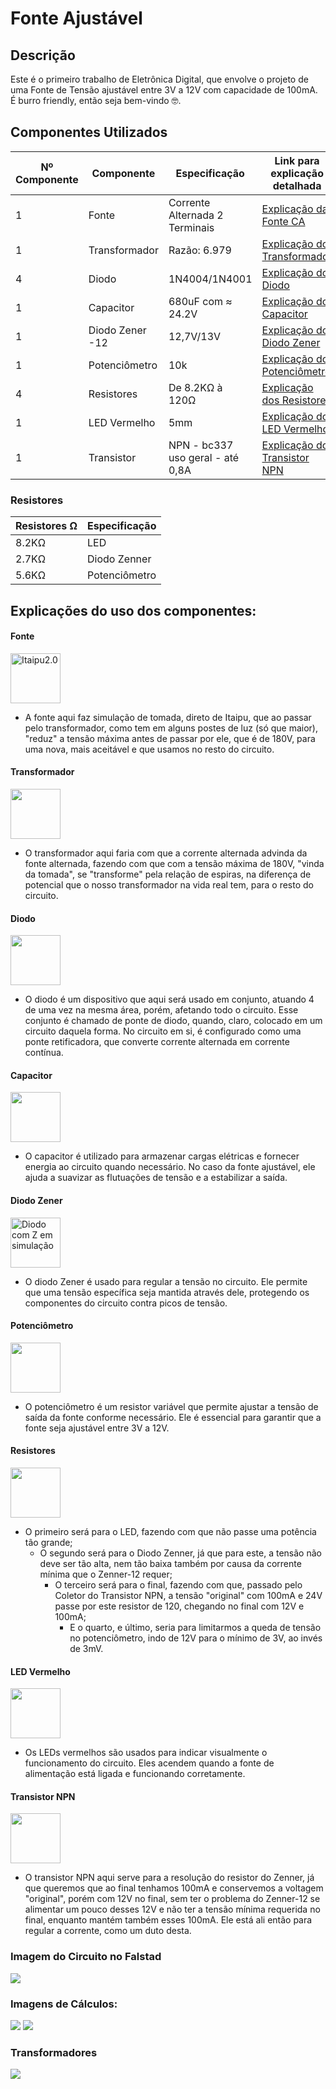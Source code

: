 # Fonte Ajustável

## Descrição

Este é o primeiro trabalho de Eletrônica Digital, que envolve o projeto de uma Fonte de Tensão ajustável entre 3V a 12V com capacidade de 100mA. É burro friendly, então seja bem-vindo 🤓.

## Componentes Utilizados

| Nº Componente | Componente      | Especificação                  | Link para explicação detalhada                             |
| ------------- | --------------- | ------------------------------ | ---------------------------------------------------------- |
| 1             | Fonte           | Corrente Alternada 2 Terminais | [Explicação da Fonte CA](#explicacao_fonte)                |
| 1             | Transformador   | Razão: 6.979                   | [Explicação do Transformador](#explicacao_trans)           |
| 4             | Diodo           | 1N4004/1N4001                  | [Explicação do Diodo](#explicacao_diodo)                   |
| 1             | Capacitor       | 680uF com ≈ 24.2V              | [Explicação do Capacitor](#explicacao_capacitor)           |
| 1             | Diodo Zener -12 | 12,7V/13V                      | [Explicação do Diodo Zener](#explicacao_diodo_zener)       |
| 1             | Potenciômetro   | 10k                            | [Explicação do Potenciômetro](#explicacao_potenciometro)   |
| 4             | Resistores      | De 8.2KΩ à 120Ω                | [Explicação dos Resistores](#explicacao_resistores)        |
| 1             | LED Vermelho    | 5mm                            | [Explicação do LED Vermelho](#explicacao_led)              |
| 1             | Transistor      | NPN - bc337 uso geral - até 0,8A| [Explicação do Transistor NPN](#explicacao_transistor_npn) |


### Resistores

| Resistores Ω | Especificação |
| ------------ | ------------- |
| 8.2KΩ        | LED           |
| 2.7KΩ        | Diodo Zenner  |
| 5.6KΩ        | Potenciômetro |

## Explicações do uso dos componentes:

<a name="explicacao_fonte"></a>

#### Fonte

<img src="img/battery9V.png" width="80px" alt="Itaipu2.0">

- A fonte aqui faz simulação de tomada, direto de Itaipu, que ao passar pelo transformador, como tem em alguns postes de luz (só que maior), "reduz" a tensão máxima antes de passar por ele, que é de 180V, para uma nova, mais aceitável e que usamos no resto do circuito.

<a name="explicacao_trans"></a>

#### Transformador

<img src="img/transformador.jpg" width="80px">

- O transformador aqui faria com que a corrente alternada advinda da fonte alternada, fazendo com que com a tensão máxima de 180V, "vinda da tomada", se "transforme" pela relação de espiras, na diferença de potencial que o nosso transformador na vida real tem, para o resto do circuito.

<a name="explicacao_diodo"></a>

#### Diodo

<img src="img/diode.png" width="80px">

- O diodo é um dispositivo que aqui será usado em conjunto, atuando 4 de uma vez na mesma área, porém, afetando todo o circuito. Esse conjunto é chamado de ponte de diodo, quando, claro, colocado em um circuito daquela forma. No circuito em si, é configurado como uma ponte retificadora, que converte corrente alternada em corrente contínua.

<a name="explicacao_capacitor"></a>

#### Capacitor

<img src="img/capacitorPolarized.png" width="80px">

- O capacitor é utilizado para armazenar cargas elétricas e fornecer energia ao circuito quando necessário. No caso da fonte ajustável, ele ajuda a suavizar as flutuações de tensão e a estabilizar a saída.

<a name="explicacao_diodo_zener"></a>

#### Diodo Zener

<img src="img/diode.png" width="80px" alt="Diodo com Z em simulação">

- O diodo Zener é usado para regular a tensão no circuito. Ele permite que uma tensão específica seja mantida através dele, protegendo os componentes do circuito contra picos de tensão.

<a name="explicacao_potenciometro"></a>

#### Potenciômetro

<img src="img/potentiometer.png" width="80px">

- O potenciômetro é um resistor variável que permite ajustar a tensão de saída da fonte conforme necessário. Ele é essencial para garantir que a fonte seja ajustável entre 3V a 12V.

<a name="explicacao_resistores"></a>

#### Resistores

<img src="img/resistor.png" width="80px">

- O primeiro será para o LED, fazendo com que não passe uma potência tão grande;
  - O segundo será para o Diodo Zenner, já que para este, a tensão não deve ser tão alta, nem tão baixa também por causa da corrente mínima que o Zenner-12 requer;
    - O terceiro será para o final, fazendo com que, passado pelo Coletor do Transistor NPN, a tensão "original" com 100mA e 24V passe por este resistor de 120, chegando no final com 12V e 100mA;
      - E o quarto, e último, seria para limitarmos a queda de tensão no potenciômetro, indo de 12V para o mínimo de 3V, ao invés de 3mV.

<a name="explicacao_led"></a>

#### LED Vermelho

<img src="img/led.png" width="80px">

- Os LEDs vermelhos são usados para indicar visualmente o funcionamento do circuito. Eles acendem quando a fonte de alimentação está ligada e funcionando corretamente.

<a name="explicacao_transistor_npn"></a>

#### Transistor NPN

<img src="img/transistorNPN.png" width="80px">

- O transistor NPN aqui serve para a resolução do resistor do Zenner, já que queremos que ao final tenhamos 100mA e conservemos a voltagem "original", porém com 12V no final, sem ter o problema do Zenner-12 se alimentar um pouco desses 12V e não ter a tensão mínima requerida no final, enquanto mantém também esses 100mA. Ele está ali então para regular a corrente, como um duto desta.

### Imagem do Circuito no Falstad

<img src="photosEscreens/Falstadscreenshot.png">

### Imagens de Cálculos:

<img src="photosEscreens/calculo1.png">
<img src="photosEscreens/calculo2.png">

### Transformadores

<img src="img/transformadores.png">
